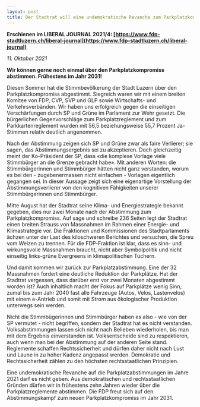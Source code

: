 ```yaml
---
layout: post
title: Der Stadtrat will eine undemokratische Revanche zum Parkplatzkompromiss
---
```


**Erschienen im LIBERAL JOURNAL 2021/4: [https://www.fdp-stadtluzern.ch/liberal-journal](https://www.fdp-stadtluzern.ch/liberal-journal)**

*11. Oktober 2021*

**Wir können gerne noch einmal über den Parkplatzkompromiss abstimmen. Frühestens im Jahr 2031!**

Diesen Sommer hat die Stimmbevölkerung der Stadt Luzern über den Parkplatzkompromiss abgestimmt. Siegreich waren wir mit einem breiten Komitee von FDP, CVP, SVP und GLP sowie Wirtschafts- und Verkehrsverbänden. Wir haben uns erfolgreich gegen die einseitigen Verschärfungen durch SP und Grüne im Parlament zur Wehr gesetzt. Die bürgerlichen Gegenvorschläge zum Parkplatzreglement und zum Parkkartenreglement wurden mit 56,5 beziehungsweise 55,7 Prozent Ja-Stimmen relativ deutlich angenommen.

Nach der Abstimmung zeigen sich SP und Grüne zwar als faire Verlierer; sie sagen, das Abstimmungsergebnis sei zu akzeptieren. Doch gleichzeitig meint der Ko-Präsident der SP, dass «die komplexe Vorlage viele Stimmbürger an die Grenze gebracht habe». Mit anderen Worten: die Stimmbürgerinnen und Stimmbürger hätten nicht ganz verstanden, worum es bei den - zugebenermassen nicht einfachen - Vorlagen eigentlich gegangen sei. In dieser Aussage zeigt sich  eine eigenartige Vorstellung der Abstimmungsverlierer von den kognitiven Fähigkeiten unserer Stimmbürgerinnen und Stimmbürger.

Mitte August hat der Stadtrat seine Klima- und Energiestrategie bekannt gegeben, dies nur zwei Monate nach der Abstimmung zum Parkplatzkompromiss. Auf sage und schreibe 236 Seiten legt der Stadtrat einen breiten Strauss von Massnahmen im Rahmen einer Energie- und Klimastrategie vor. Die Fraktionen und Kommissionen des Stadtparlaments ächzen unter der Last des kiloschweren Berichtes und versuchen, die Spreu vom Weizen zu trennen. Für die FDP-Fraktion ist klar, dass es sinn- und wirkungsvolle Massnahmen braucht, nicht aber Symbolpolitik und nicht einseitig links-grüne Evergreens in klimapolitischen Tüchern.

Und damit kommen wir zurück zur Parkplatzabstimmung. Eine der 32 Massnahmen fordert eine deutliche Reduktion der Parkplätze. Hat der Stadtrat vergessen, dass darüber erst vor zwei Monaten abgestimmt worden ist? Auch inhaltlich macht der Fokus auf Parkplätze wenig Sinn, zumal bis zum Jahr 2040 fast alle Fahrzeuge (Autos, Velos, Lastenvelos) mit einem e-Antrieb und somit mit Strom aus ökologischer Produktion unterwegs sein werden.

Nicht die Stimmbügerinnen und Stimmbürger haben es also - wie von der SP vermutet - nicht begriffen, sondern der Stadtrat hat es nicht verstanden. Volksabstimmungen lassen sich nicht nach Belieben wiederholen, bis man mit dem Ergebnis einverstanden ist. Volksentscheide sind zu respektieren, auch wenn man bei der Abstimmung auf der anderen Seite stand. Reglemente schaffen Rechtssicherheit und dürfen daher nicht nach Lust und Laune in zu hoher Kadenz angepasst werden. Demokratie und Rechtssicherheit zählen zu den höchsten rechtsstaatlichen Prinzipien.

Eine undemokratische Revanche auf die Parkplatzabstimmungen im Jahre 2021 darf es nicht geben. Aus demokratischen und rechtsstaatlichen Gründen dürfen wir in frühestens zehn Jahren wieder über die Parkplatzreglemente abstimmen. Die FDP freut sich auf den Abstimmungskampf zum neuen Parkplatzkompromiss im Jahr 2031.